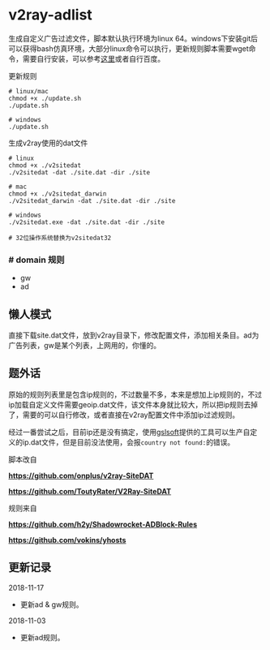 # v2ray-adlist

生成自定义广告过滤文件，脚本默认执行环境为linux 64。windows下安装git后可以获得bash仿真环境，大部分linux命令可以执行，更新规则脚本需要wget命令，需要自行安装，可以参考[这里](https://gist.github.com/evanwill/0207876c3243bbb6863e65ec5dc3f058)或者自行百度。

更新规则

```
# linux/mac
chmod +x ./update.sh
./update.sh

# windows
./update.sh
```

生成v2ray使用的dat文件

```
# linux
chmod +x ./v2sitedat
./v2sitedat -dat ./site.dat -dir ./site

# mac
chmod +x ./v2sitedat_darwin
./v2sitedat_darwin -dat ./site.dat -dir ./site

# windows
./v2sitedat.exe -dat ./site.dat -dir ./site

# 32位操作系统替换为v2sitedat32
```

### # domain 规则

* gw
* ad

## 懒人模式

直接下载site.dat文件，放到v2ray目录下，修改配置文件，添加相关条目。ad为广告列表，gw是某个列表，上网用的，你懂的。

## 题外话

原始的规则列表里是包含ip规则的，不过数量不多，本来是想加上ip规则的，不过ip加载自定义文件需要geoip.dat文件，该文件本身就比较大，所以把ip规则去掉了，需要的可以自行修改，或者直接在v2ray配置文件中添加ip过滤规则。

经过一番尝试之后，目前ip还是没有搞定，使用[gslsoft](https://github.com/gslsoft/v2ray-custom-geo)提供的工具可以生产自定义的ip.dat文件，但是目前没法使用，会报`country not found:`的错误。

脚本改自

**https://github.com/onplus/v2ray-SiteDAT**

**https://github.com/ToutyRater/V2Ray-SiteDAT**

规则来自

**https://github.com/h2y/Shadowrocket-ADBlock-Rules**

**https://github.com/vokins/yhosts**


## 更新记录
2018-11-17
* 更新ad & gw规则。

2018-11-03
* 更新ad规则。
